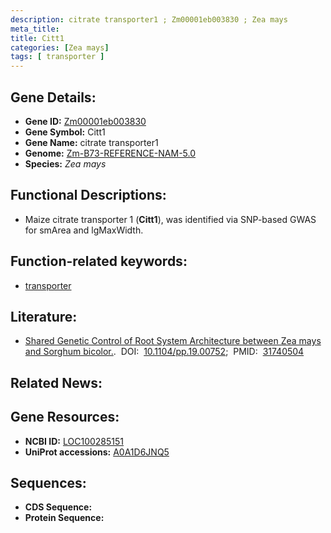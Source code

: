 ```yaml
---
description: citrate transporter1 ; Zm00001eb003830 ; Zea mays
meta_title:
title: Citt1
categories: [Zea mays]
tags: [ transporter ]
---
```


## Gene Details:
- **Gene ID:**	[Zm00001eb003830](https://www.maizegdb.org/gene_center/gene/Zm00001eb003830)
- **Gene Symbol:** Citt1
- **Gene Name:** citrate transporter1
- **Genome:** [Zm-B73-REFERENCE-NAM-5.0](https://www.maizegdb.org/genome/assembly/Zm-B73-REFERENCE-NAM-5.0)
- **Species:** *Zea mays*

## Functional Descriptions:
   - Maize citrate transporter 1 (**Citt1**), was identified via SNP-based GWAS for smArea and lgMaxWidth.

## Function-related keywords:
- [transporter](/tags/transporter/)

## Literature:
   - [Shared Genetic Control of Root System Architecture between Zea mays and Sorghum bicolor.]( https://www.ncbi.nlm.nih.gov/pmc/articles/PMC6997706/).&nbsp;&nbsp;DOI:&nbsp;&nbsp;[10.1104/pp.19.00752](https://www.ncbi.nlm.nih.gov/pmc/articles/PMC6997706/);&nbsp;&nbsp;PMID:&nbsp;&nbsp;[31740504](https://pubmed.ncbi.nlm.nih.gov/31740504/)

## Related News:

## Gene Resources:
- **NCBI ID:**  [LOC100285151](https://www.ncbi.nlm.nih.gov/gene/?term=LOC100285151)
- **UniProt accessions:** [A0A1D6JNQ5](https://www.uniprot.org/uniprotkb/A0A1D6JNQ5/entry)



## Sequences:
- **CDS Sequence:**
- **Protein Sequence:**
